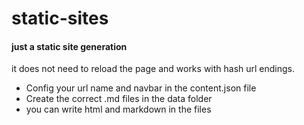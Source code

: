 # static-sites
#### just a static site generation

it does not need to reload the page and works with hash url endings.
- Config your url name and navbar in the content.json file
- Create the correct .md files in the data folder
- you can write html and markdown in the files
